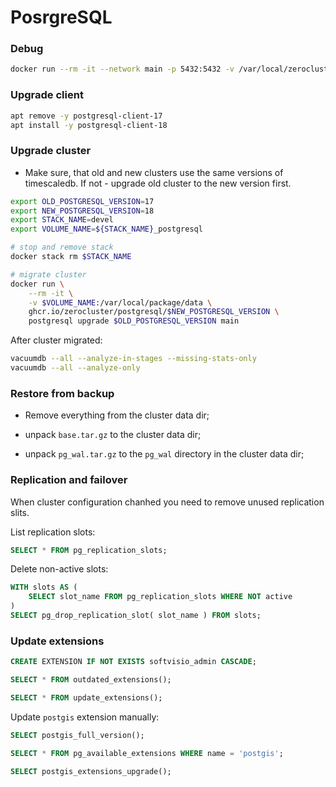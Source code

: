 # PosrgreSQL

### Debug

```sh
docker run --rm -it --network main -p 5432:5432 -v /var/local/zerocluster/postgresql:/var/local/package -v /var/run/postgresql:/var/run/postgresql -v postgresql:/var/local/package/data --entrypoint bash ghcr.io/zerocluster/postgresql/18
```

### Upgrade client

```sh
apt remove -y postgresql-client-17
apt install -y postgresql-client-18
```

### Upgrade cluster

- Make sure, that old and new clusters use the same versions of timescaledb. If not - upgrade old cluster to the new version first.

```sh
export OLD_POSTGRESQL_VERSION=17
export NEW_POSTGRESQL_VERSION=18
export STACK_NAME=devel
export VOLUME_NAME=${STACK_NAME}_postgresql

# stop and remove stack
docker stack rm $STACK_NAME

# migrate cluster
docker run \
    --rm -it \
    -v $VOLUME_NAME:/var/local/package/data \
    ghcr.io/zerocluster/postgresql/$NEW_POSTGRESQL_VERSION \
    postgresql upgrade $OLD_POSTGRESQL_VERSION main
```

After cluster migrated:

```sh
vacuumdb --all --analyze-in-stages --missing-stats-only
vacuumdb --all --analyze-only
```

### Restore from backup

- Remove everything from the cluster data dir;

- unpack `base.tar.gz` to the cluster data dir;

- unpack `pg_wal.tar.gz` to the `pg_wal` directory in the cluster data dir;

### Replication and failover

When cluster configuration chanhed you need to remove unused replication slits.

List replication slots:

```sql
SELECT * FROM pg_replication_slots;
```

Delete non-active slots:

```sql
WITH slots AS (
    SELECT slot_name FROM pg_replication_slots WHERE NOT active
)
SELECT pg_drop_replication_slot( slot_name ) FROM slots;
```

### Update extensions

```sql
CREATE EXTENSION IF NOT EXISTS softvisio_admin CASCADE;

SELECT * FROM outdated_extensions();

SELECT * FROM update_extensions();
```

Update `postgis` extension manually:

```sql
SELECT postgis_full_version();

SELECT * FROM pg_available_extensions WHERE name = 'postgis';

SELECT postgis_extensions_upgrade();

```
